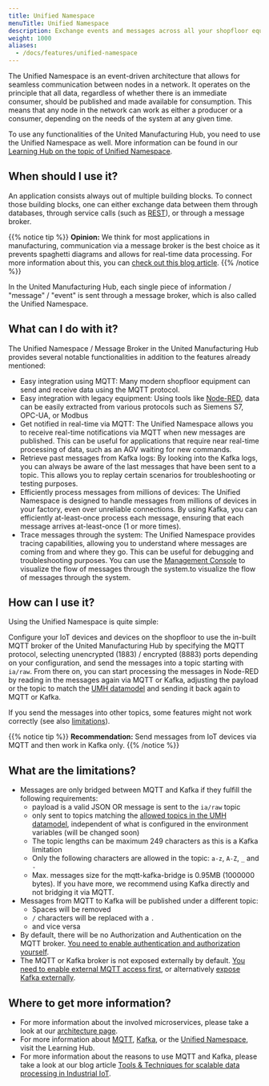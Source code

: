 ```yaml
---
title: Unified Namespace
menuTitle: Unified Namespace
description: Exchange events and messages across all your shopfloor equipment, IT / OT systems such as ERP or MES and microservices.
weight: 1000
aliases:
  - /docs/features/unified-namespace
---
```


The Unified Namespace is an event-driven architecture that allows for seamless communication between nodes in a network. It operates on the principle that all data, regardless of whether there is an immediate consumer, should be published and made available for consumption. This means that any node in the network can work as either a producer or a consumer, depending on the needs of the system at any given time.

To use any functionalities of the United Manufacturing Hub, you need to use the Unified Namespace as well. More information can be found in our [Learning Hub on the topic of Unified Namespace](https://learn.umh.app/lesson/introduction-into-it-ot-unified-namespace/).

## When should I use it?

An application consists always out of multiple building blocks. To connect those building blocks, one can either exchange data between them through databases, through service calls (such as [REST](https://learn.umh.app/lesson/introduction-into-it-ot-https-rest/)), or through a message broker.

{{% notice tip %}}
**Opinion:** We think for most applications in manufacturing, communication via a message broker is the best choice as it prevents spaghetti diagrams and allows for real-time data processing. For more information about this, you can [check out this blog article](https://learn.umh.app/blog/comparing-mqtt-brokers-for-the-industrial-iot/#message-brokers-and-mqtt).
{{% /notice %}}

In the United Manufacturing Hub, each single piece of information / "message" / "event" is sent through a message broker, which is also called the Unified Namespace.

## What can I do with it?

The Unified Namespace / Message Broker in the United Manufacturing Hub provides several notable functionalities in addition to the features already mentioned:

- Easy integration using MQTT: Many modern shopfloor equipment can send and receive data using the MQTT protocol.
- Easy integration with legacy equipment: Using tools like [Node-RED](/docs/architecture/microservices/core/node-red/), data can be easily extracted from various protocols such as Siemens S7, OPC-UA, or Modbus
- Get notified in real-time via MQTT: The Unified Namespace allows you to receive real-time notifications via MQTT when new messages are published. This can be useful for applications that require near real-time processing of data, such as an AGV waiting for new commands.
- Retrieve past messages from Kafka logs: By looking into the Kafka logs, you can always be aware of the last messages that have been sent to a topic. This allows you to replay certain scenarios for troubleshooting or testing purposes.
- Efficiently process messages from millions of devices: The Unified Namespace is designed to handle messages from millions of devices in your factory, even over unreliable connections. By using Kafka, you can efficiently at-least-once process each message, ensuring that each message arrives at-least-once (1 or more times).
- Trace messages through the system: The Unified Namespace provides tracing capabilities, allowing you to understand where messages are coming from and where they go. This can be useful for debugging and troubleshooting purposes. You can use the [Management Console](https://mgmt.docs.umh.app/docs/) to visualize the flow of messages through the system.to visualize the flow of messages through the system.

## How can I use it?

Using the Unified Namespace is quite simple:

Configure your IoT devices and devices on the shopfloor to use the in-built MQTT broker of the United Manufacturing Hub by specifying the MQTT protocol, selecting unencrypted (1883) / encrypted (8883) ports depending on your configuration, and send the messages into a topic starting with `ia/raw`. From there on, you can start processing the messages in Node-RED by reading in the messages again via MQTT or Kafka, adjusting the payload or the topic to match the [UMH datamodel](/docs/architecture/datamodel/) and sending it back again to MQTT or Kafka.

If you send the messages into other topics, some features might not work correctly (see also [limitations](#what-are-the-limitations)).

{{% notice tip %}}
**Recommendation:** Send messages from IoT devices via MQTT and then work in Kafka only.
{{% /notice %}}

## What are the limitations?

- Messages are only bridged between MQTT and Kafka if they fulfill the following requirements:
  - payload is a valid JSON OR message is sent to the `ia/raw` topic
  - only sent to topics matching the [allowed topics in the UMH datamodel](/docs/architecture/datamodel/messages/), independent of what is configured in the environment variables (will be changed soon)
  - The topic lengths can be maximum 249 characters as this is a Kafka limitation
  - Only the following characters are allowed in the topic: `a-z`, `A-Z`, `_` and `-`
  - Max. messages size for the mqtt-kafka-bridge is 0.95MB (1000000 bytes). If you have more, we recommend using Kafka directly and not bridging it via MQTT.
- Messages from MQTT to Kafka will be published under a different topic:
  - Spaces will be removed
  - `/` characters will be replaced with a `.`
  - and vice versa
- By default, there will be no Authorization and Authentication on the MQTT broker. [You need to enable authentication and authorization yourself](/docs/production-guide/security/).
- The MQTT or Kafka broker is not exposed externally by default. [You need to enable external MQTT access first](/docs/production-guide/administration/access-mqtt-outside-cluster/), or alternatively [expose Kafka externally](/docs/production-guide/administration/access-kafka-outside-cluster/).

## Where to get more information?

- For more information about the involved microservices, please take a look at our [architecture page](/docs/architecture/).
- For more information about [MQTT](/lesson/introduction-into-it-ot-mqtt/), [Kafka](https://learn.umh.app/lesson/introduction-into-it-ot-kafka/), or the [Unified Namespace](https://learn.umh.app/lesson/introduction-into-it-ot-unified-namespace/), visit the Learning Hub.
- For more information about the reasons to use MQTT and Kafka, please take a look at our blog article [Tools & Techniques for scalable data processing in Industrial IoT](https://learn.umh.app/blog/tools-techniques-for-scalable-data-processing-in-industrial-iot/).
